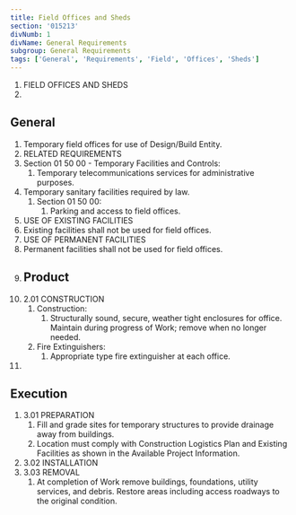 ```yaml
---
title: Field Offices and Sheds
section: '015213'
divNumb: 1
divName: General Requirements
subgroup: General Requirements
tags: ['General', 'Requirements', 'Field', 'Offices', 'Sheds']
---
```



1. FIELD OFFICES AND SHEDS
1. 
## General


   1. Temporary field offices for use of Design/Build Entity.
02. RELATED REQUIREMENTS
   1. Section 01 50 00 - Temporary Facilities and Controls:
      1. Temporary telecommunications services for administrative purposes.
2. Temporary sanitary facilities required by law.
   1. Section 01 50 00:
      1. Parking and access to field offices.
03. USE OF EXISTING FACILITIES
   1. Existing facilities shall not be used for field offices.
04. USE OF PERMANENT FACILITIES
   1. Permanent facilities shall not be used for field offices.
1. ## Product
1. 2.01 CONSTRUCTION
   1. Construction:
      1. Structurally sound, secure, weather tight enclosures for office. Maintain during
progress of Work; remove when no longer needed.
   1. Fire Extinguishers:
      1. Appropriate type fire extinguisher at each office.
1. 

## Execution

1. 3.01 PREPARATION
   1. Fill and grade sites for temporary structures to provide drainage away from buildings.
   1. Location must comply with Construction Logistics Plan and Existing Facilities as shown in the
Available Project Information.
1. 3.02 INSTALLATION
1. 3.03 REMOVAL
   1. At completion of Work remove buildings, foundations, utility services, and debris. Restore
areas including access roadways to the original condition.


